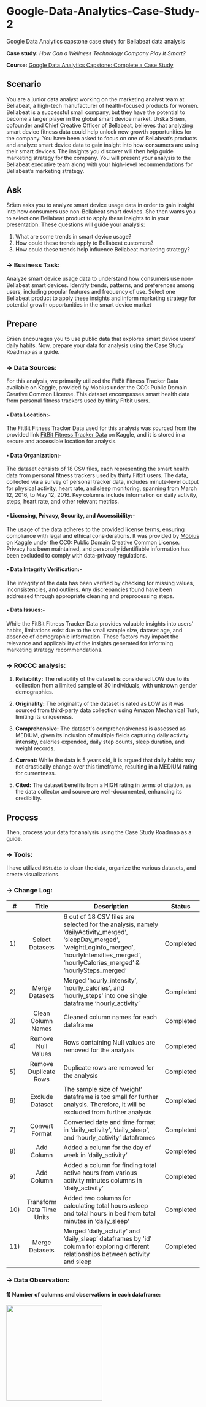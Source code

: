 # Google-Data-Analytics-Case-Study-2
Google Data Analytics capstone case study for Bellabeat data analysis

**Case study:** *How Can a Wellness Technology Company Play It Smart?*

**Course:** [Google Data Analytics Capstone: Complete a Case Study](https://www.coursera.org/learn/google-data-analytics-capstone/)

## Scenario
You are a junior data analyst working on the marketing analyst team at Bellabeat, a high-tech manufacturer of health-focused products for women. Bellabeat is a successful small company, but they have the potential to become a larger player in the global smart device market. Urška Sršen, cofounder and Chief Creative Officer of Bellabeat, believes that analyzing smart device fitness data could help unlock new growth opportunities for the company. You have been asked to focus on one of Bellabeat’s products and analyze smart device data to gain insight into how consumers are using their smart devices. The insights you discover will then help guide marketing strategy for the company. You will present your analysis to the Bellabeat executive team along with your high-level recommendations for Bellabeat’s marketing strategy.


## Ask
Sršen asks you to analyze smart device usage data in order to gain insight into how consumers use non-Bellabeat smart devices. She then wants you to select one Bellabeat product to apply these insights to in your presentation. These questions will guide your analysis:
1. What are some trends in smart device usage?
2. How could these trends apply to Bellabeat customers?
3. How could these trends help influence Bellabeat marketing strategy?

### -> Business Task: 
Analyze smart device usage data to understand how consumers use non-Bellabeat smart devices. Identify trends, patterns, and preferences among users, including popular features and frequency of use. Select one Bellabeat product to apply these insights and inform marketing strategy for potential growth opportunities in the smart device market


## Prepare
Sršen encourages you to use public data that explores smart device users’ daily habits. Now, prepare your data for analysis using the Case Study Roadmap as a guide.

### -> Data Sources: 
For this analysis, we primarily utilized the FitBit Fitness Tracker Data available on Kaggle, provided by Mobius under the CC0: Public Domain Creative Common License. This dataset encompasses smart health data from personal fitness trackers used by thirty Fitbit users. 

#### • Data Location:- 
The FitBit Fitness Tracker Data used for this analysis was sourced from the provided link [FitBit Fitness Tracker Data](https://www.kaggle.com/datasets/arashnic/fitbit) on Kaggle, and it is stored in a secure and accessible location for analysis.

#### • Data Organization:- 
The dataset consists of 18 CSV files, each representing the smart health data from personal fitness trackers used by thirty Fitbit users. The data, collected via a survey of personal tracker data, includes minute-level output for physical activity, heart rate, and sleep monitoring, spanning from March 12, 2016, to May 12, 2016. Key columns include information on daily activity, steps, heart rate, and other relevant metrics.

#### • Licensing, Privacy, Security, and Accessibility:- 
The usage of the data adheres to the provided license terms, ensuring compliance with legal and ethical considerations. It was provided by [Möbius](https://www.kaggle.com/arashnic) on Kaggle under the CC0: Public Domain Creative Common License. Privacy has been maintained, and personally identifiable information has been excluded to comply with data-privacy regulations.

#### • Data Integrity Verification:- 
The integrity of the data has been verified by checking for missing values, inconsistencies, and outliers. Any discrepancies found have been addressed through appropriate cleaning and preprocessing steps.

#### • Data Issues:- 
While the FitBit Fitness Tracker Data provides valuable insights into users' habits, limitations exist due to the small sample size, dataset age, and absence of demographic information. These factors may impact the relevance and applicability of the insights generated for informing marketing strategy recommendations.

### -> ROCCC analysis:
1) **Reliability:** The reliability of the dataset is considered LOW due to its collection from a limited sample of 30 individuals, with unknown gender demographics.
   
2) **Originality:** The originality of the dataset is rated as LOW as it was sourced from third-party data collection using Amazon Mechanical Turk, limiting its uniqueness.
   
3) **Comprehensive:** The dataset's comprehensiveness is assessed as MEDIUM, given its inclusion of multiple fields capturing daily activity intensity, calories expended, daily step counts, sleep duration, and weight records.
   
4) **Current:** While the data is 5 years old, it is argued that daily habits may not drastically change over this timeframe, resulting in a MEDIUM rating for currentness.
   
5) **Cited:** The dataset benefits from a HIGH rating in terms of citation, as the data collector and source are well-documented, enhancing its credibility.


## Process
Then, process your data for analysis using the Case Study Roadmap as a guide.

### -> Tools:
I have utilized `RStudio` to clean the data, organize the various datasets, and create visualizations.

### -> Change Log:
|#|Title|Description|Status|
| --- | :---: | --- | :---: |
| 1) | Select Datasets | 6 out of 18 CSV files are selected for the analysis, namely ‘dailyActivity_merged’, ‘sleepDay_merged’, ‘weightLogInfo_merged’, ‘hourlyIntensities_merged’, ‘hourlyCalories_merged’ & ‘hourlySteps_merged’ | Completed |
| 2) | Merge Datasets | Merged ‘hourly_intensity’, ‘hourly_calories’, and ‘hourly_steps’ into one single dataframe ‘hourly_activity’ | Completed |
| 3) | Clean Column Names | Cleaned column names for each dataframe | Completed |
| 4) | Remove Null Values | Rows containing Null values are removed for the analysis | Completed |
| 5) | Remove Duplicate Rows | Duplicate rows are removed for the analysis | Completed |
| 6) | Exclude Dataset | The sample size of ‘weight’ dataframe is too small for further analysis. Therefore, it will be excluded from further analysis | Completed |
| 7) | Convert Format | Converted date and time format in ‘daily_activity’, ‘daily_sleep’, and ‘hourly_activity’ dataframes | Completed |
| 8) | Add Column | Added a column for the day of week in ‘daily_activity’ | Completed |
| 9) | Add Column | Added a column for finding total active hours from various activity minutes columns in ‘daily_activity’ | Completed |
| 10) | Transform Data Time Units | Added two columns for calculating total hours asleep and total hours in bed from total minutes in ‘daily_sleep’ | Completed |
| 11) | Merge Datasets | Merged ‘daily_activity’ and ‘daily_sleep’ dataframes by 'id' column for exploring different relationships between activity and sleep | Completed |

### -> Data Observation:
#### 1) Number of columns and observations in each dataframe:
<img src="https://github.com/BasitKhan03/Google-Data-Analytics-Case-Study-2/assets/101899595/72b5907e-e824-4a9b-8c36-3fd99061876e" width="250px">







